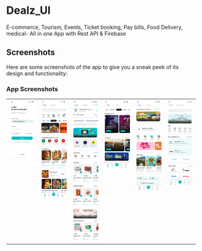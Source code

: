 # Dealz_UI
E-commerce, Tourism, Events, Ticket booking, Pay bills, Food Delivery, medical- All in one App with Rest API &amp; Firebase

## Screenshots

Here are some screenshots of the app to give you a sneak peek of its design and functionality:

### App Screenshots
<div align="center">
    <table>
        <tr>
            <td valign="top"><img src="./Sign_In.png" alt="Sign In" width="300"/></td>
            <td valign="top"><img src="./Restaurant_Home.png" alt="Restaurant_Home" width="300"/></td>
            <td valign="top"><img src="./Supermarket_Home.png" alt="Supermarket_Home" width="300"/></td>
          <td valign="top"><img src="./Tickets.png" alt="Tickets" width="300"/></td>
            <td valign="top"><img src="./Tourism_Home.png" alt="Tourism_Home" width="300"/></td>
            <td valign="top"><img src="./Utility_Bills_Home.png" alt="Utility_Bills_Home" width="300"/></td>
        </tr>
        <tr>
<!--             <td><em>Sign In Screen</em></td>
            <td><em>Settings Page</em></td>
            <td><em>User Profile</em></td> -->
        </tr>
    </table>
</div>
